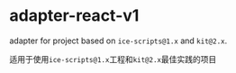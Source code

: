 # adapter-react-v1

adapter for project based on `ice-scripts@1.x` and  `kit@2.x`.

适用于使用`ice-scripts@1.x`工程和`kit@2.x`最佳实践的项目
